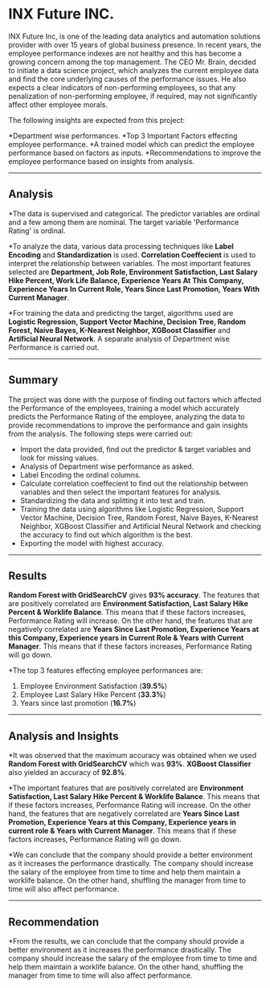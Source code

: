 # INX Future INC.

INX Future Inc, is one of the leading data analytics and automation solutions provider with over 15 years of global business presence. In recent years, the employee performance indexes are not healthy and this has become a growing concern among the top management. The CEO Mr. Brain, decided to initiate a data science project, which analyzes the current employee data and find the core underlying causes of the performance issues. He also expects a clear indicators of non-performing employees, so that any penalization of non-performing employee, if required, may not significantly affect other employee morals.

The following insights are expected from this project:

*Department wise performances.
*Top 3 Important Factors effecting employee performance.
*A trained model which can predict the employee performance based on factors as inputs.
*Recommendations to improve the employee performance based on insights from analysis.

---

## Analysis

*The data is supervised and categorical. The predictor variables are ordinal and a few among them are nominal. The target variable 'Performance Rating' is ordinal.

*To analyze the data, various data processing techniques like **Label Encoding** and **Standardization** is used. **Correlation Coeffecient** is used to interpret the relationship between variables. The most important features selected are **Department, Job Role, Environment Satisfaction, Last Salary Hike Percent, Work Life Balance, Experience Years At This Company, Experience Years In Current Role, Years Since Last Promotion, Years With Current Manager**.

*For training the data and predicting the target, algorithms used are **Logistic Regression, Support Vector Machine, Decision Tree, Random Forest, Naive Bayes, K-Nearest Neighbor, XGBoost Classifier** and **Artificial Neural Network**. A separate analysis of Department wise Performance is carried out.

---

## Summary

The project was done with the purpose of finding out factors which affected the Performance of the employees, training a model which accurately predicts the Performance Rating of the employee, analyzing the data to provide recommendations to improve the performance and gain insights from the analysis. The following steps were carried out:

* Import the data provided, find out the predictor & target variables and look for missing values.
* Analysis of Department wise performance as asked.
* Label Encoding the ordinal columns.
* Calculate correlation coeffecient to find out the relationship between variables and then select the important features for analysis.
* Standardizing the data and splitting it into test and train.
* Training the data using algorithms like Logistic Regression, Support Vector Machine, Decision Tree, Random Forest, Naive Bayes, K-Nearest Neighbor, XGBoost Classifier and Artificial Neural Network and checking the accuracy to find out which algorithm is the best.
* Exporting the model with highest accuracy.

---

## Results

**Random Forest with GridSearchCV** gives **93% accuracy**. The features that are positively correlated are **Environment Satisfaction, Last Salary Hike Percent & Worklife Balance**. This means that if these factors increases, Performance Rating will increase. On the other hand, the features that are negatively correlated are **Years Since Last Promotion, Experience Years at this Company, Experience years in Current Role & Years with Current Manager**. This means that if these factors increases, Performance Rating will go down.

*The top 3 features effecting employee performances are:
1. Employee Environment Satisfaction (**39.5%**)
2. Employee Last Salary Hike Percent (**33.3%**)
3. Years since last promotion (**16.7%**)

---

## Analysis and Insights

*It was observed that the maximum accuracy was obtained when we used **Random Forest with GridSearchCV** which was **93%**. **XGBoost Classifier** also yielded an accuracy of **92.8%**.

*The important features that are positively correlated are **Environment Satisfaction, Last Salary Hike Percent & Worklife Balance**. This means that if these factors increases, Performance Rating will increase. On the other hand, the features that are negatively correlated are **Years Since Last Promotion, Experience Years at this Company, Experience years in current role & Years with Current Manager**. This means that if these factors increases, Performance Rating will go down.

*We can conclude that the company should provide a better environment as it increases the performance drastically. The company should increase the salary of the employee from time to time and help them maintain a worklife balance. On the other hand, shuffling the manager from time to time will also affect performance.

---

## Recommendation

*From the results, we can conclude that the company should provide a better environment as it increases the performance drastically. The company should increase the salary of the employee from time to time and help them maintain a worklife balance. On the other hand, shuffling the manager from time to time will also affect performance.
